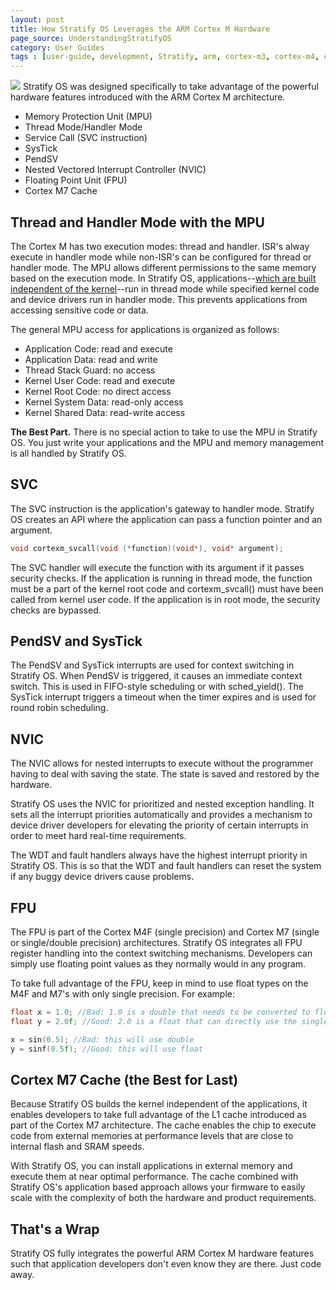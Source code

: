 ```yaml
---
layout: post
title: How Stratify OS Leverages the ARM Cortex M Hardware
page_source: UnderstandingStratifyOS
category: User Guides
tags : [user-guide, development, Stratify, arm, cortex-m3, cortex-m4, cortex-m7, programming]
---
```


<img class="post_image" src="{{ BASE_PATH }}/images/arm-cortex-m-chips.jpg" />
Stratify OS was designed specifically to take advantage of the powerful hardware features introduced with the ARM Cortex M architecture.


- Memory Protection Unit (MPU)
- Thread Mode/Handler Mode
- Service Call (SVC instruction)
- SysTick
- PendSV
- Nested Vectored Interrupt Controller (NVIC)
- Floating Point Unit (FPU)
- Cortex M7 Cache

## Thread and Handler Mode with the MPU

The Cortex M has two execution modes: thread and handler. ISR's alway execute in handler mode while non-ISR's can be configured for thread or handler mode. The MPU allows different permissions to the same memory based on the execution mode. In Stratify OS, applications--[which are built independent of the kernel](https://stratifylabs.co/user%20guides/2018/02/26/Understanding-Stratify-OS/)--run in thread mode while specified kernel code and device drivers run in handler mode. This prevents applications from accessing sensitive code or data.

The general MPU access for applications is organized as follows:

- Application Code: read and execute
- Application Data: read and write
- Thread Stack Guard: no access
- Kernel User Code: read and execute
- Kernel Root Code: no direct access
- Kernel System Data: read-only access
- Kernel Shared Data: read-write access

<div class="alert alert-info">
<b>The Best Part.</b> There is no special action to take to use the MPU in Stratify OS. You just write your applications and the MPU and memory management is all handled by Stratify OS.
</div>

## SVC

The SVC instruction is the application's gateway to handler mode.  Stratify OS creates an API where the application can pass a function pointer and an argument.

```c
void cortexm_svcall(void (*function)(void*), void* argument);
```

The SVC handler will execute the function with its argument if it passes security checks. If the application is running in thread mode, the function must be a part of the kernel root code and cortexm_svcall() must have been called from kernel user code. If the application is in root mode, the security checks are bypassed.

## PendSV and SysTick

The PendSV and SysTick interrupts are used for context switching in Stratify OS. When PendSV is triggered, it causes an immediate context switch. This is used in FIFO-style scheduling or with sched_yield(). The SysTick interrupt triggers a timeout when the timer expires and is used for round robin scheduling.

## NVIC

The NVIC allows for nested interrupts to execute without the programmer having to deal with saving the state. The state is saved and restored by the hardware.

Stratify OS uses the NVIC for prioritized and nested exception handling. It sets all the interrupt priorities automatically and provides a mechanism to device driver developers for elevating the priority of certain interrupts in order to meet hard real-time requirements.

The WDT and fault handlers always have the highest interrupt priority in Stratify OS. This is so that the WDT and fault handlers can reset the system if any buggy device drivers cause problems.

## FPU

The FPU is part of the Cortex M4F (single precision) and Cortex M7 (single or single/double precision) architectures. Stratify OS integrates all FPU register handling into the context switching mechanisms. Developers can simply use floating point values as they normally would in any program.

To take full advantage of the FPU, keep in mind to use float types on the M4F and M7's with only single precision.  For example:

```c
float x = 1.0; //Bad: 1.0 is a double that needs to be converted to float
float y = 2.0f; //Good: 2.0 is a float that can directly use the single precision FPU

x = sin(0.5); //Bad: this will use double
y = sinf(0.5f); //Good: this will use float
```

## Cortex M7 Cache (the Best for Last)

Because Stratify OS builds the kernel independent of the applications, it enables developers to take full advantage of the L1 cache introduced as part of the Cortex M7 architecture. The cache enables the chip to execute code from external memories at performance levels that are close to internal flash and SRAM speeds.

With Stratify OS, you can install applications in external memory and execute them at near optimal performance. The cache combined with Stratify OS's application based approach allows your firmware to easily scale with the complexity of both the hardware and product requirements.

## That's a Wrap

Stratify OS fully integrates the powerful ARM Cortex M hardware features such that application developers don't even know they are there. Just code away.




